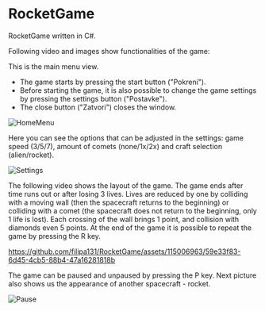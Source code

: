 # RocketGame
RocketGame written in C#.

Following video and images show functionalities of the game:

This is the main menu view.
- The game starts by pressing the start button ("Pokreni").
- Before starting the game, it is also possible to change the game settings by pressing the settings button ("Postavke").
- The close button ("Zatvori") closes the window.

![HomeMenu](https://github.com/filipa131/RocketGame/assets/115006963/e781d568-afb6-4a83-8345-a981fcb0dfd2)

Here you can see the options that can be adjusted in the settings: game speed (3/5/7), amount of comets (none/1x/2x) and craft selection (alien/rocket).

![Settings](https://github.com/filipa131/RocketGame/assets/115006963/876cac29-089d-4a6d-90f3-d829b8e4c8c5)

The following video shows the layout of the game. The game ends after time runs out or after losing 3 lives. Lives are reduced by one by colliding with a moving wall (then the spacecraft returns to the beginning) or colliding with a comet (the spacecraft does not return to the beginning, only 1 life is lost). Each crossing of the wall brings 1 point, and collision with diamonds even 5 points. At the end of the game it is possible to repeat the game by pressing the R key.

https://github.com/filipa131/RocketGame/assets/115006963/59e33f83-6d45-4cb5-88b4-47a16281818b

The game can be paused and unpaused by pressing the P key. Next picture also shows us the appearance of another spacecraft - rocket.

![Pause](https://github.com/filipa131/RocketGame/assets/115006963/da774417-16b1-47de-bf44-0bff829e6691)

